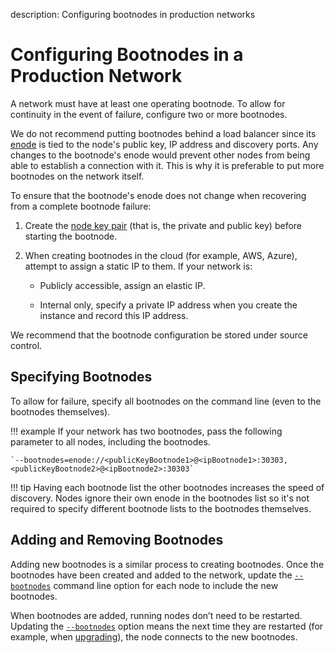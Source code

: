 description: Configuring bootnodes in production networks    
<!--- END of page meta data -->

# Configuring Bootnodes in a Production Network 

A network must have at least one operating bootnode. To allow for continuity in the event of failure, 
configure two or more bootnodes. 

We do not recommend putting bootnodes behind a load balancer since its [enode](../../Concepts/Node-Keys.md#enode-url) is tied to the node's public key, IP address and discovery ports. Any changes to the bootnode's enode would prevent other nodes from being able to establish a connection with it. This is why it is preferable to put more bootnodes on the network itself.

To ensure that the bootnode's enode does not change when recovering from a complete bootnode failure: 

1. Create the [node key pair](../../Concepts/Node-Keys.md) (that is, the private and public key) before starting the bootnode.
1. When creating bootnodes in the cloud (for example, AWS, Azure), attempt to assign a static IP to them. If your network is: 
  
    * Publicly accessible, assign an elastic IP. 
   
    * Internal only, specify a private IP address when you create the instance and record this IP address. 

We recommend that the bootnode configuration be stored under source control. 

## Specifying Bootnodes 

To allow for failure, specify all bootnodes on the command line (even to the bootnodes themselves). 

!!! example 
    If your network has two bootnodes, pass the following parameter to all nodes, including the bootnodes. 
   
    `--bootnodes=enode://<publicKeyBootnode1>@<ipBootnode1>:30303,<publicKeyBootnode2>@<ipBootnode2>:30303`
    
!!! tip 
    Having each bootnode list the other bootnodes increases the speed of discovery. Nodes ignore their own 
    enode in the bootnodes list so it's not required to specify different bootnode lists to the bootnodes 
    themselves.  

## Adding and Removing Bootnodes 

Adding new bootnodes is a similar process to creating bootnodes. Once the bootnodes have been created and added to the network,
update the [`--bootnodes`](../../Reference/CLI/CLI-Syntax.md#bootnodes) command line option for each node to include the new bootnodes. 

When bootnodes are added, running nodes don’t need to be restarted. Updating the [`--bootnodes`](../../Reference/CLI/CLI-Syntax.md#bootnodes)
option means the next time they are restarted (for example, when [upgrading](../Upgrade/Upgrade-Network.md)), 
the node connects to the new bootnodes.  
